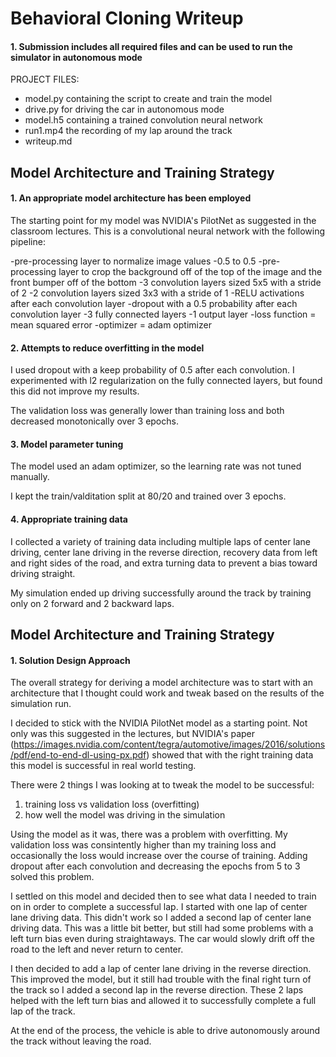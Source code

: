 # **Behavioral Cloning Writeup** 


#### 1. Submission includes all required files and can be used to run the simulator in autonomous mode

PROJECT FILES:
* model.py containing the script to create and train the model
* drive.py for driving the car in autonomous mode
* model.h5 containing a trained convolution neural network 
* run1.mp4 the recording of my lap around the track 
* writeup.md



## Model Architecture and Training Strategy

#### 1. An appropriate model architecture has been employed

The starting point for my model was NVIDIA's PilotNet as suggested in the classroom lectures. This is a convolutional neural network with the following pipeline:

-pre-processing layer to normalize image values -0.5 to 0.5
-pre-processing layer to crop the background off of the top of the image and the front bumper off of the bottom
-3 convolution layers sized 5x5 with a stride of 2
-2 convolution layers sized 3x3 with a stride of 1
-RELU activations after each convolution layer
-dropout with a 0.5 probability after each convolution layer
-3 fully connected layers
-1 output layer
-loss function = mean squared error
-optimizer = adam optimizer

#### 2. Attempts to reduce overfitting in the model

I used dropout with a keep probability of 0.5 after each convolution. I experimented with l2 regularization on the fully connected layers, but found this did not improve my results.

The validation loss was generally lower than training loss and both decreased monotonically over 3 epochs.

#### 3. Model parameter tuning

The model used an adam optimizer, so the learning rate was not tuned manually.

I kept the train/valditation split at 80/20 and trained over 3 epochs.

#### 4. Appropriate training data

I collected a variety of training data including multiple laps of center lane driving, center lane driving in the reverse direction, recovery data from left and right sides of the road, and extra turning data to prevent a bias toward driving straight.

My simulation ended up driving successfully around the track by training only on 2 forward and 2 backward laps. 



## Model Architecture and Training Strategy

#### 1. Solution Design Approach

The overall strategy for deriving a model architecture was to start with an architecture that I thought could work and tweak based on the results of the simulation run.

I decided to stick with the NVIDIA PilotNet model as a starting point. Not only was this suggested in the lectures, but NVIDIA's paper (https://images.nvidia.com/content/tegra/automotive/images/2016/solutions/pdf/end-to-end-dl-using-px.pdf) showed that with the right training data this model is successful in real world testing.

There were 2 things I was looking at to tweak the model to be successful:
1. training loss vs validation loss (overfitting)
2. how well the model was driving in the simulation

Using the model as it was, there was a problem with overfitting. My validation loss was consintently higher than my training loss and occasionally the loss would increase over the course of training. Adding dropout after each convolution and decreasing the epochs from 5 to 3 solved this problem.

I settled on this model and decided then to see what data I needed to train on in order to complete a successful lap. I started with one lap of center lane driving data. This didn't work so I added a second lap of center lane driving data. This was a little bit better, but still had some problems with a left turn bias even during straightaways. The car would slowly drift off the road to the left and never return to center.

I then decided to add a lap of center lane driving in the reverse direction. This improved the model, but it still had trouble with the final right turn of the track so I added a second lap in the reverse direction. These 2 laps helped with the left turn bias and allowed it to successfully complete a full lap of the track.

At the end of the process, the vehicle is able to drive autonomously around the track without leaving the road.

